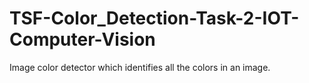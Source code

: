 # TSF-Color_Detection-Task-2-IOT-Computer-Vision
Image color detector which identifies all the colors in an image.
